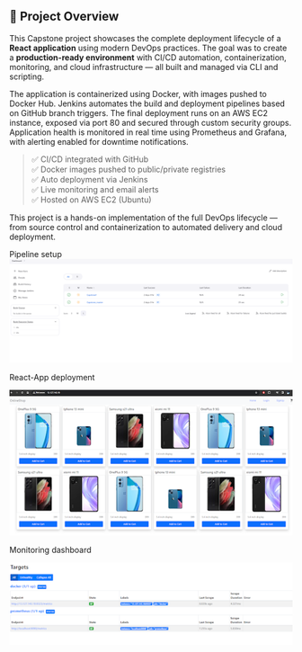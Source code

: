 ## 🚀 Project Overview

This Capstone project showcases the complete deployment lifecycle of a **React application** using modern DevOps practices. The goal was to create a **production-ready environment** with CI/CD automation, containerization, monitoring, and cloud infrastructure — all built and managed via CLI and scripting.

The application is containerized using Docker, with images pushed to Docker Hub. Jenkins automates the build and deployment pipelines based on GitHub branch triggers. The final deployment runs on an AWS EC2 instance, exposed via port 80 and secured through custom security groups. Application health is monitored in real time using Prometheus and Grafana, with alerting enabled for downtime notifications.

> ✅ CI/CD integrated with GitHub  
> ✅ Docker images pushed to public/private registries  
> ✅ Auto deployment via Jenkins  
> ✅ Live monitoring and email alerts  
> ✅ Hosted on AWS EC2 (Ubuntu)

This project is a hands-on implementation of the full DevOps lifecycle — from source control and containerization to automated delivery and cloud deployment.

Pipeline setup
![Pipeline setup](asset/pipeline.png)


React-App deployment

![React-App deployment](asset/app.png)


Monitoring dashboard

![Monitoring dashboard](asset/monitoring.png)
